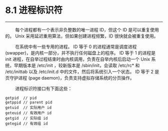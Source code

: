 # 8.1 进程标识符
***

&emsp;&emsp;
每个进程都有一个表示非负整数的唯一进程 ID，但这个 ID 是可以重复使用的。
Unix 采用延迟重用算法，但如果创建进程频繁，ID 很快就会被重复使用。

&emsp;&emsp;
在系统中有一些专用的进程。
ID 等于 0 的进程通常是调度进程 (swapper)，是内核一部分，并不执行任何磁盘上的程序。
ID 等于 1 的进程是 init 进程，在自举过程结束时由内核调用，负责在自举内核后启动一个 Unix 系统，早期版本是 /etc/init ，较新版本是 /sbin/init，会读取 /etc/rc* 和 /etc/inittab 以及 /etc/init.d 中的文件，然后将系统引入一个状态。
ID 等于 2 是页守护进程 (page daemon)，负责支持虚拟存储系统的分页操作。

&emsp;&emsp;
进程标识符接口有下面这些：

    getpid  // pid
    getppid // parent pid
    getuid  // 实际用户 id
    geteuid // 有效用户 id
    getgid  // 实际组 id
    getegid // 有效组 id